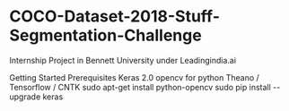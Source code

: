 # COCO-Dataset-2018-Stuff-Segmentation-Challenge
Internship Project in Bennett University under Leadingindia.ai

Getting Started
Prerequisites
Keras 2.0
opencv for python
Theano / Tensorflow / CNTK
sudo apt-get install python-opencv
sudo pip install --upgrade keras
